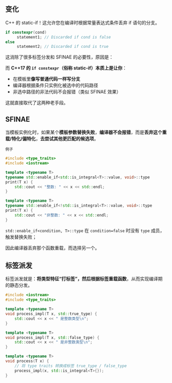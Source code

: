 ## 变化

C++ 的 static-if！这允许您在编译时根据常量表达式条件丢弃 if 语句的分支。

```cpp
if constexpr(cond)
     statement1; // Discarded if cond is false
else
     statement2; // Discarded if cond is true
```

这消除了很多标签分发和 SFINAE 的必要性，原因是：

而 **C++17 的 `if constexpr`（俗称 static-if）本质上是让你**：

- 在模板里**像写普通代码一样写分支**
- 编译器根据条件只实例化被选中的代码路径
- 非选中路径的非法代码不会报错（类似 SFINAE 效果）

这就直接取代了这两种老手段。

## SFINAE

当模板实例化时，如果某个**模板参数替换失败**，**编译器不会报错**，而是**丢弃这个重载/特化/偏特化**，**去尝试其他更匹配的候选项**。

`例子`

```c++
#include <type_traits>
#include <iostream>

template <typename T>
typename std::enable_if<std::is_integral<T>::value, void>::type
print(T x) {
    std::cout << "整数: " << x << std::endl;
}

template <typename T>
typename std::enable_if<!std::is_integral<T>::value, void>::type
print(T x) {
    std::cout << "非整数: " << x << std::endl;
}
```

`std::enable_if<condition, T>::type` 在 `condition=false` 时没有 `type` 成员，触发替换失败；

因此编译器丢弃那个函数重载，而选择另一个。

## 标签派发

标签派发就是：**将类型特征“打标签”，然后根据标签重载函数**，从而实现编译期的静态分发。

```c++
#include <iostream>
#include <type_traits>

template <typename T>
void process_impl(T x, std::true_type) {
    std::cout << x << " 是整数类型\n";
}

template <typename T>
void process_impl(T x, std::false_type) {
    std::cout << x << " 是非整数类型\n";
}

template <typename T>
void process(T x) {
    // 将 type traits 转换成标签 true_type / false_type
    process_impl(x, std::is_integral<T>{});
}

```


